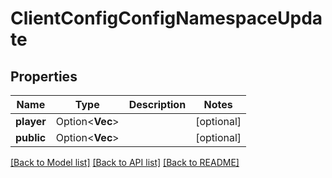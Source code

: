 # ClientConfigConfigNamespaceUpdate

## Properties

Name | Type | Description | Notes
------------ | ------------- | ------------- | -------------
**player** | Option<**Vec<String>**> |  | [optional]
**public** | Option<**Vec<String>**> |  | [optional]

[[Back to Model list]](../README.md#documentation-for-models) [[Back to API list]](../README.md#documentation-for-api-endpoints) [[Back to README]](../README.md)


